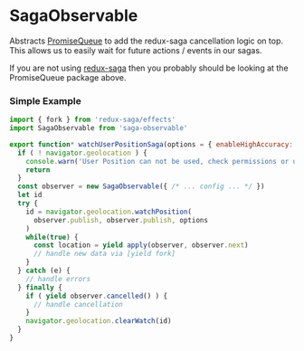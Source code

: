# SagaObservable

Abstracts [PromiseQueue](https://github.com/Dash-OS/promise-queue-observable) to 
add the redux-saga cancellation logic on top.  This allows us to easily wait for 
future actions / events in our sagas. 

If you are not using [redux-saga](https://github.com/redux-saga/redux-saga) then you 
probably should be looking at the PromiseQueue package above. 

### Simple Example

```js
import { fork } from 'redux-saga/effects'
import SagaObservable from 'saga-observable'

export function* watchUserPositionSaga(options = { enableHighAccuracy: true }) {
  if ( ! navigator.geolocation ) {
    console.warn('User Position can not be used, check permissions or update browser.')
    return
  }
  const observer = new SagaObservable({ /* ... config ... */ })
  let id
  try {
    id = navigator.geolocation.watchPosition(
      observer.publish, observer.publish, options
    )
    while(true) {
      const location = yield apply(observer, observer.next)
      // handle new data via [yield fork]
    }
  } catch (e) {
    // handle errors
  } finally {
    if ( yield observer.cancelled() ) {
      // handle cancellation
    }
    navigator.geolocation.clearWatch(id)
  }
}
```